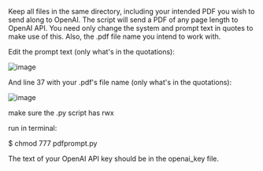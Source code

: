 Keep all files in the same directory, including your intended PDF you wish to send along to OpenAI. The script will send a PDF of any page length to OpenAI API. You need only change the system and prompt text in quotes to make use of this. Also, the .pdf file name you intend to work with. 

Edit the prompt text (only what's in the quotations):

![image](https://github.com/shane-bergin/OpenAI-multi-page-PDF-prompter/assets/75746016/bf2242c3-e350-4623-b884-383841f41318)


And line 37 with your .pdf's file name (only what's in the quotations):

![image](https://github.com/shane-bergin/OpenAI-multi-page-PDF-prompter/assets/75746016/4b895cc4-433f-4524-93a0-7d58fa4257c6)


make sure the .py script has rwx 

run in terminal:

$ chmod 777 pdfprompt.py


The text of your OpenAI API key should be in the openai_key file. 
